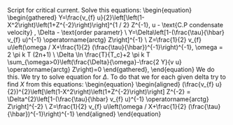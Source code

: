 Script for critical current.
Solve this equations:
\begin{equation}
\begin{gathered}
Y=\frac{v_{f} u}{2}\left[\left(1-X^2\right)\left(1+Z^{-2}\right)\right]^{1 / 2} Z^{-1}, u - \text{C.P condensate velocity} , \Delta - \text{order parametr} \\
Y=\Delta\left[1-(\frac{\tau}{\hbar} v_{f} u)^{-1} \operatorname{arctg} Z\right]^{-1} \\
Z=\frac{1}{2} v_{f} u\left(\omega / X+\frac{1}{2} (\frac{\tau}{\hbar})^{-1}\right)^{-1}, \omega = 2 \pi k T (2n+1) \\
\Delta \ln \frac{T}{T_c}+2 \pi k T \sum_{\omega>0}\left(\frac{\Delta}{\omega}-\frac{2 Y}{v u} \operatorname{arctg} Z\right)=0
\end{gathered},
\end{equation}
We do this. We try to solve equation for $\Delta$. To do that we for each given delta try to find $X$ from this equations:
\begin{equation}
\begin{aligned}
(\frac{v_{f} u}{2})^{2}\left[\left(1-X^2\right)\left(1+Z^{-2}\right)\right] Z^{-2} = \Delta^{2}\left[1-(\frac{\tau}{\hbar} v_{f} u)^{-1} \operatorname{arctg} Z\right]^{-2} \\
Z=\frac{1}{2} v_{f} u\left(\omega / X+\frac{1}{2} (\frac{\tau}{\hbar})^{-1}\right)^{-1}
\end{aligned}
\end{equation}